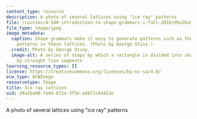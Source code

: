 ```yaml
---
content_type: resource
description: A photo of several lattices using "ice ray" patterns
file: /courses/4-540-introduction-to-shape-grammars-i-fall-2018/d9a1ba907a9d671e3f5ea4071c44453e_4-540f18.jpg
file_type: image/jpeg
image_metadata:
  caption: Shape grammars make it easy to generate patterns such as the "ice ray"
    patterns in these lattices. (Photo by George Stiny.)
  credit: Photo by George Stiny.
  image-alt: A series of steps by which a rectangle is divided into smaller polygons
    by straight line segments
learning_resource_types: []
license: https://creativecommons.org/licenses/by-nc-sa/4.0/
ocw_type: OCWImage
resourcetype: Image
title: Ice ray lattices
uid: d9a1ba90-7a9d-671e-3f5e-a4071c44453e
---
```

A photo of several lattices using "ice ray" patterns